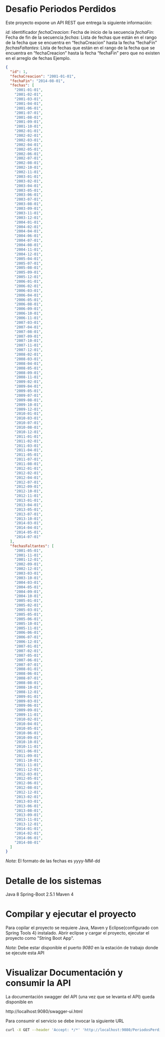 #  Desafio Periodos Perdidos

Este proyecto expone un API REST que entrega la siguiente información:

*id*: identificador
*fechaCreacion*: Fecha de inicio de la secuencia
*fechaFin*: Fecha de fin de la secuencia
*fechas*: Lista de fechas que están en el rango de la fecha que se encuentra en “fechaCreacion” hasta la fecha “fechaFin”
*fechasFaltantes*: Lista de fechas que están en el rango de la fecha que se encuentra en “fechaCreacion” hasta la fecha “fechaFin” pero que no existen en el arreglo de fechas
Ejemplo.
```json
{
  "id": 1,
  "fechaCreacion": "2001-01-01",
  "fechaFin": "2014-08-01",
  "fechas": [
    "2001-01-01",
    "2001-02-01",
    "2001-03-01",
    "2001-04-01",
    "2001-06-01",
    "2001-07-01",
    "2001-08-01",
    "2001-09-01",
    "2001-10-01",
    "2002-01-01",
    "2002-02-01",
    "2002-03-01",
    "2002-04-01",
    "2002-05-01",
    "2002-06-01",
    "2002-07-01",
    "2002-08-01",
    "2002-10-01",
    "2002-11-01",
    "2003-01-01",
    "2003-02-01",
    "2003-04-01",
    "2003-05-01",
    "2003-06-01",
    "2003-07-01",
    "2003-08-01",
    "2003-09-01",
    "2003-11-01",
    "2003-12-01",
    "2004-01-01",
    "2004-02-01",
    "2004-04-01",
    "2004-06-01",
    "2004-07-01",
    "2004-08-01",
    "2004-11-01",
    "2004-12-01",
    "2005-04-01",
    "2005-07-01",
    "2005-08-01",
    "2005-09-01",
    "2005-12-01",
    "2006-01-01",
    "2006-02-01",
    "2006-03-01",
    "2006-04-01",
    "2006-05-01",
    "2006-08-01",
    "2006-09-01",
    "2006-10-01",
    "2006-11-01",
    "2007-03-01",
    "2007-04-01",
    "2007-08-01",
    "2007-09-01",
    "2007-10-01",
    "2007-11-01",
    "2007-12-01",
    "2008-02-01",
    "2008-03-01",
    "2008-04-01",
    "2008-05-01",
    "2008-09-01",
    "2008-11-01",
    "2009-02-01",
    "2009-04-01",
    "2009-05-01",
    "2009-07-01",
    "2009-08-01",
    "2009-10-01",
    "2009-12-01",
    "2010-01-01",
    "2010-03-01",
    "2010-07-01",
    "2010-08-01",
    "2010-12-01",
    "2011-01-01",
    "2011-02-01",
    "2011-03-01",
    "2011-04-01",
    "2011-05-01",
    "2011-07-01",
    "2011-08-01",
    "2012-01-01",
    "2012-02-01",
    "2012-04-01",
    "2012-07-01",
    "2012-09-01",
    "2012-10-01",
    "2012-11-01",
    "2013-01-01",
    "2013-04-01",
    "2013-05-01",
    "2013-07-01",
    "2013-10-01",
    "2014-03-01",
    "2014-04-01",
    "2014-05-01",
    "2014-07-01"
  ],
  "fechasFaltantes": [
    "2001-05-01",
    "2001-11-01",
    "2001-12-01",
    "2002-09-01",
    "2002-12-01",
    "2003-03-01",
    "2003-10-01",
    "2004-03-01",
    "2004-05-01",
    "2004-09-01",
    "2004-10-01",
    "2005-01-01",
    "2005-02-01",
    "2005-03-01",
    "2005-05-01",
    "2005-06-01",
    "2005-10-01",
    "2005-11-01",
    "2006-06-01",
    "2006-07-01",
    "2006-12-01",
    "2007-01-01",
    "2007-02-01",
    "2007-05-01",
    "2007-06-01",
    "2007-07-01",
    "2008-01-01",
    "2008-06-01",
    "2008-07-01",
    "2008-08-01",
    "2008-10-01",
    "2008-12-01",
    "2009-01-01",
    "2009-03-01",
    "2009-06-01",
    "2009-09-01",
    "2009-11-01",
    "2010-02-01",
    "2010-04-01",
    "2010-05-01",
    "2010-06-01",
    "2010-09-01",
    "2010-10-01",
    "2010-11-01",
    "2011-06-01",
    "2011-09-01",
    "2011-10-01",
    "2011-11-01",
    "2011-12-01",
    "2012-03-01",
    "2012-05-01",
    "2012-06-01",
    "2012-08-01",
    "2012-12-01",
    "2013-02-01",
    "2013-03-01",
    "2013-06-01",
    "2013-08-01",
    "2013-09-01",
    "2013-11-01",
    "2013-12-01",
    "2014-01-01",
    "2014-02-01",
    "2014-06-01",
    "2014-08-01"
  ]
}
```
*Nota*:
El formato de las fechas es yyyy-MM-dd

# Detalle de los sistemas

Java 8
Spring-Boot 2.5.1
Maven 4


# Compilar y ejecutar el proyecto

Para copilar el proyecto se requiere Java, Maven y Eclipse(configurado con Spring Tools 4) instalado.
Abrir eclipse y cargar el proyecto, ejecutar el proyecto como "String Boot App".

*Nota*:
Debe estar disponible el puerto *9080* en la estación de trabajo donde se ejecute esta API

# Visualizar Documentación y consumir la API

La documentación swagger del API (una vez que se levanta el API) queda disponible en

http://localhost:9080/swagger-ui.html

Para consumir el servicio se debe invocar la siguiente URL

```bash
curl -X GET --header 'Accept: */*' 'http://localhost:9080/PeriodosPerdidos'
```
